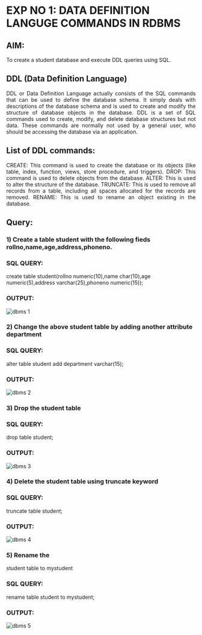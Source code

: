 # EXP NO 1: DATA DEFINITION LANGUGE COMMANDS IN RDBMS

## AIM:
To create a student database and execute DDL queries using SQL.


## DDL (Data Definition Language)
<div align="justify">
DDL or Data Definition Language actually consists of the SQL commands that can be used to define the database schema. It simply deals with descriptions of the database schema and is used to create and modify the structure of database objects in the database. DDL is a set of SQL commands used to create, modify, and delete database structures but not data. These commands are normally not used by a general user, who should be accessing the database via an application.
</div>
 
## List of DDL commands: 
<div align="justify">
CREATE: This command is used to create the database or its objects (like table, index, function, views, store procedure, and triggers).
DROP: This command is used to delete objects from the database.
ALTER: This is used to alter the structure of the database.
TRUNCATE: This is used to remove all records from a table, including all spaces allocated for the records are removed.
RENAME: This is used to rename an object existing in the database.
</div>

## Query:
### 1) Create a table student with the following fieds rollno,name,age,address,phoneno.

### SQL QUERY: 
create table student(rollno numeric(10),name char(10),age numeric(5),address varchar(25),phoneno numeric(15));

### OUTPUT:
![dbms 1](https://github.com/vikashsenthil21/I2_DBMS/assets/119433834/a7706f51-39df-4726-b8da-ed95c1c81fdc)

### 2) Change the above student table by adding another attribute department

### SQL QUERY: 
alter table student add department varchar(15);

### OUTPUT:

![dbms 2](https://github.com/vikashsenthil21/I2_DBMS/assets/119433834/d2929252-11e9-4e98-9706-cc358a6cb4e8)


### 3) Drop the student table
 
### SQL QUERY: 
drop table student;

### OUTPUT:
![dbms 3](https://github.com/vikashsenthil21/I2_DBMS/assets/119433834/a1d7851e-2213-4e7e-8eeb-7ee0e7587422)


### 4) Delete the student table using truncate keyword

### SQL QUERY: 
truncate table student;

### OUTPUT:
 ![dbms 4](https://github.com/vikashsenthil21/I2_DBMS/assets/119433834/5e25aab1-2c5b-4f59-a217-cbaa4f14a8c5)
### 5) Rename the
student table to mystudent

### SQL QUERY: 
rename table student to mystudent;

### OUTPUT:
![dbms 5](https://github.com/vikashsenthil21/I2_DBMS/assets/119433834/16114fd4-6c26-4042-8466-04688cb1bc61)

